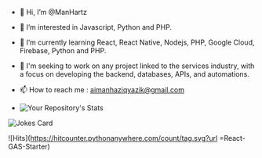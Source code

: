 - 👋 Hi, I’m @ManHartz
- 👀 I’m interested in Javascript, Python and PHP.
- 🌱 I’m currently learning React, React Native, Nodejs, PHP, Google Cloud, Firebase, Python and PHP.
- 💞️ I'm seeking to work on any project linked to the services industry, with a focus on developing the backend, databases, APIs, and automations.
- 📫 How to reach me : aimanhaziqyazik@gmail.com

 - ![Your Repository's Stats](https://github-readme-stats.vercel.app/api/top-langs/?username=aimanhaziqmy&theme=blue-purple)

![Jokes Card](https://readme-jokes.vercel.app/api)

![Hits](https://hitcounter.pythonanywhere.com/count/tag.svg?url =React-GAS-Starter)

<!---
ManHartz/ManHartz is a ✨ special ✨ repository because its `README.md` (this file) appears on your GitHub profile.
You can click the Preview link to take a look at your changes.
--->
